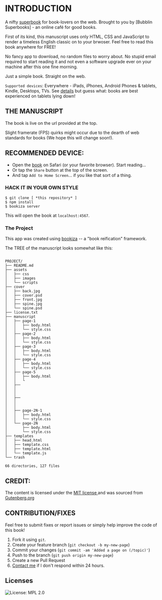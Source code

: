 # INTRODUCTION

A nifty [superbook](https://bubbl.in/about) for book-lovers on the web. Brought to you by [Bubblin Superbooks] - an online café for good books.

First of its kind, this manuscript uses only HTML, CSS and JavaScript to render a timeless English classic on to your brwoser. Feel free to read this book anywhere for FREE!

No fancy app to download, no random files to worry about. No stupid email required to start reading it and not even a software upgrade ever on your machine after this one fine morning.

Just a simple book. Straight on the web.

`Supported devices`: Everywhere - iPads, iPhones, Android Phones & tablets, Kindle, Desktops, TVs. See [details](https://bubbl.in/support) but guess what: books are best experienced on tablets lying down!

## THE MANUSCRIPT
The book is live on the url provided at the top.

Slight framerate (FPS) quirks might occur due to the dearth of web standards for books (We hope this will change soon!).

## RECOMMENDED DEVICE:

- Open the [book](https://bubbl.in/cover/emma-by-jane-austen) on Safari (or your favorite browser). Start reading…
- Or tap the `Share` button at the top of the screen.
- And tap `Add to Home Screen`… if you like that sort of a thing.


### HACK IT IN YOUR OWN STYLE

```
$ git clone [ *this repository* ]
$ npm install
$ bookiza server

```

This will open the book at `localhost:4567`.

### The Project
This app was created using [bookiza](https://bookiza.io) -- a "book reification" framework.

The TREE of the manuscript looks somewhat like this:

```

PROJECT/
├── README.md
├── assets
│   ├── css
│   ├── images
│   └── scripts
├── cover
│   ├── back.jpg
│   ├── cover.psd
│   ├── front.jpg
│   ├── spine.jpg
│   └── spine.psd
├── license.txt
├── manuscript
│   ├── page-1
│   │   ├── body.html
│   │   └── style.css
│   ├── page-2
│   │   ├── body.html
│   │   └── style.css
│   ├── page-3
│   │   ├── body.html
│   │   └── style.css
│   ├── page-4
│   │   ├── body.html
│   │   └── style.css
│   ├── page-5
│   │   ├── body.html
│   │   └
│   ├──
│   │  
│   │  
│   ├──
│   │  
│   │  
│   ├── page-2N-1
│   │   ├── body.html
│   │   └── style.css
│   └── page-2N
│       ├── body.html
│       └── style.css
├── templates
│   ├── head.html
│   ├── template.css
│   ├── template.html
│   └── template.js
└── trash

66 directories, 127 files

```
## CREDIT:
The content is licensed under the <a href="http://opensource.org/licenses/mit-license.php">MIT license </a> and was sourced from [Gutenberg.org](http://gutenberg.org)

## CONTRIBUTION/FIXES

Feel free to submit fixes or report issues or simply help improve the code of this book!

1. Fork it using `git`.
2. Create your feature branch (`git checkout -b my-new-page`)
3. Commit your changes (`git commit -am 'Added a page on (/topic)'`)
4. Push to the branch (`git push origin my-new-page`)
5. Create a new Pull Request
6. <a href = "mailto:marvin@bubbl.in">Contact me</a> if I don't respond within 24 hours.

## Licenses
![License: MPL 2.0](https://img.shields.io/badge/License-MPL%202.0-brightgreen.svg)
